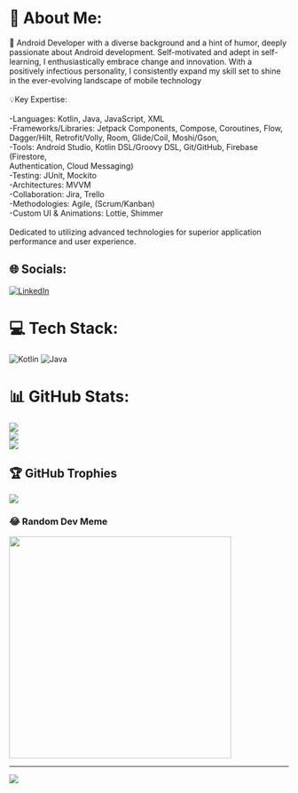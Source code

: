 # 💫 About Me:
📱 Android Developer with a diverse background and a hint of humor, deeply passionate about Android development. Self-motivated and adept in self-learning, I enthusiastically embrace change and innovation. With a positively infectious personality, I consistently expand my skill set to shine in the ever-evolving landscape of mobile technology<br><br>💡Key Expertise:<br><br>-Languages: Kotlin, Java, JavaScript, XML<br>-Frameworks/Libraries: Jetpack Components, Compose, Coroutines, Flow, Dagger/Hilt, Retrofit/Volly, Room, Glide/Coil, Moshi/Gson, <br>-Tools: Android Studio, Kotlin DSL/Groovy DSL, Git/GitHub, Firebase (Firestore, <br> Authentication, Cloud Messaging)<br>-Testing: JUnit, Mockito<br>-Architectures: MVVM<br>-Collaboration: Jira, Trello<br>-Methodologies: Agile, (Scrum/Kanban)<br>-Custom UI & Animations: Lottie, Shimmer<br><br>Dedicated to utilizing advanced technologies for superior application performance and user experience.


## 🌐 Socials:
[![LinkedIn](https://img.shields.io/badge/LinkedIn-%230077B5.svg?logo=linkedin&logoColor=white)](https://linkedin.com/in/timothysliu) 

# 💻 Tech Stack:
![Kotlin](https://img.shields.io/badge/kotlin-%237F52FF.svg?style=flat&logo=kotlin&logoColor=white) ![Java](https://img.shields.io/badge/java-%23ED8B00.svg?style=flat&logo=openjdk&logoColor=white)
# 📊 GitHub Stats:
![](https://github-readme-stats.vercel.app/api?username=timo9036&theme=tokyonight&hide_border=true&include_all_commits=true&count_private=true)<br/>
![](https://github-readme-streak-stats.herokuapp.com/?user=timo9036&theme=tokyonight&hide_border=true)<br/>
![](https://github-readme-stats.vercel.app/api/top-langs/?username=timo9036&theme=tokyonight&hide_border=true&include_all_commits=true&count_private=true&layout=compact)

## 🏆 GitHub Trophies
![](https://github-profile-trophy.vercel.app/?username=timo9036&theme=dracula&no-frame=true&no-bg=false&margin-w=4)

### 😂 Random Dev Meme
<img src='https://memer-new.vercel.app/' style="height: 400px;"/>

---
[![](https://visitcount.itsvg.in/api?id=timo9036&icon=0&color=0)](https://visitcount.itsvg.in)

<!-- Proudly created with GPRM ( https://gprm.itsvg.in ) -->
